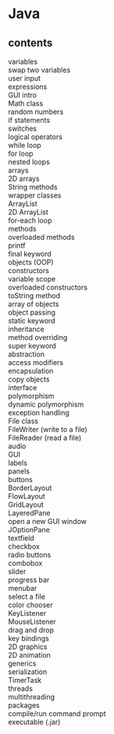# Java
## contents

 variables </br>
 swap two variables </br>
 user input </br>
 expressions </br>
 GUI intro </br> 
 Math class</br> 
 random numbers </br>
 if statements </br>
 switches </br>
 logical operators </br>
 while loop </br>
 for loop </br>
 nested loops </br>
 arrays </br>
 2D arrays </br>
 String methods </br>
 wrapper classes </br>
 ArrayList </br>
 2D ArrayList </br>
 for-each loop </br>
 methods </br>
 overloaded methods </br>
 printf </br>
 final keyword </br>
 objects (OOP) </br>
 constructors </br>
 variable scope </br>
 overloaded constructors </br>
 toString method </br>
 array of objects </br>
 object passing </br>
 static keyword </br>
 inheritance </br>
 method overriding </br>
 super keyword </br>
 abstraction </br>
 access modifiers </br>
 encapsulation </br>
 copy objects </br>
 interface </br>
 polymorphism </br>
 dynamic polymorphism </br>
 exception handling </br>
 File class </br>
 FileWriter (write to a file) </br>
 FileReader (read a file) </br>
 audio </br>
 GUI </br>
 labels </br>
 panels </br>
 buttons </br>
 BorderLayout </br>
 FlowLayout </br>
 GridLayout </br>
 LayeredPane </br>
 open a new GUI window </br>
 JOptionPane </br>
 textfield </br>
 checkbox </br>
 radio buttons </br>
 combobox </br>
 slider </br>
 progress bar </br>
 menubar </br>
 select a file </br>
 color chooser </br>
 KeyListener </br>
 MouseListener </br>
 drag and drop </br>
 key bindings </br>
 2D graphics </br>
 2D animation</br>
 generics </br>
 serialization </br>
 TimerTask </br>
 threads </br>
 multithreading </br>
 packages </br>
 compile/run command prompt </br>
 executable (.jar)</br>

